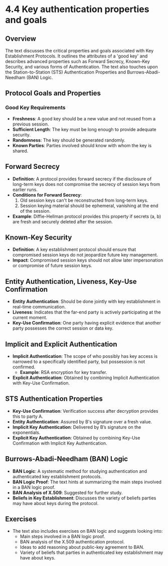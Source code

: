# 4.4 Key authentication properties and goals

## Overview

The text discusses the critical properties and goals associated with Key Establishment Protocols. It outlines the attributes of a 'good key' and describes advanced properties such as Forward Secrecy, Known-Key Security, and various forms of Authentication. The text also touches upon the Station-to-Station (STS) Authentication Properties and Burrows-Abadi-Needham (BAN) Logic.

## Protocol Goals and Properties

### Good Key Requirements

- **Freshness**: A good key should be a new value and not reused from a previous session.
- **Sufficient Length**: The key must be long enough to provide adequate security.
- **Randomness**: The key should be generated randomly.
- **Known Parties**: Parties involved should know with whom the key is shared.

## Forward Secrecy

- **Definition**: A protocol provides forward secrecy if the disclosure of long-term keys does not compromise the secrecy of session keys from earlier runs.
- **Conditions for Forward Secrecy**:
  1. Old session keys can't be reconstructed from long-term keys.
  2. Session keying material should be ephemeral, vanishing at the end of the session.
- **Example**: Diffie-Hellman protocol provides this property if secrets (a, b) are fresh and securely deleted after the session.

## Known-Key Security

- **Definition**: A key establishment protocol should ensure that compromised session keys do not jeopardize future key management.
- **Impact**: Compromised session keys should not allow later impersonation or compromise of future session keys.

## Entity Authentication, Liveness, Key-Use Confirmation

- **Entity Authentication**: Should be done jointly with key establishment in real-time communication.
- **Liveness**: Indicates that the far-end party is actively participating at the current moment.
- **Key-Use Confirmation**: One party having explicit evidence that another party possesses the correct session or data key.

## Implicit and Explicit Authentication

- **Implicit Authentication**: The scope of who possibly has key access is narrowed to a specifically identified party, but possession is not confirmed.
  - **Example**: RSA encryption for key transfer.
- **Explicit Authentication**: Obtained by combining Implicit Authentication with Key-Use Confirmation.

## STS Authentication Properties

- **Key-Use Confirmation**: Verification success after decryption provides this to party A.
- **Entity Authentication**: Assured by B's signature over a fresh value.
- **Implicit Key Authentication**: Delivered by B’s signature on the exponentials.
- **Explicit Key Authentication**: Obtained by combining Key-Use Confirmation with Implicit Key Authentication.

## Burrows-Abadi-Needham (BAN) Logic

- **BAN Logic**: A systematic method for studying authentication and authenticated key establishment protocols.
- **BAN Logic Proof**: The text hints at summarizing the main steps involved in a BAN logic proof.
- **BAN Analysis of X.509**: Suggested for further study.
- **Beliefs in Key Establishment**: Discusses the variety of beliefs parties may have about keys during the protocol.

## Exercises

- The text also includes exercises on BAN logic and suggests looking into:
  - Main steps involved in a BAN logic proof.
  - BAN analysis of the X.509 authentication protocol.
  - Ideas to add reasoning about public-key agreement to BAN.
  - Variety of beliefs that parties in authenticated key establishment may have about keys.

